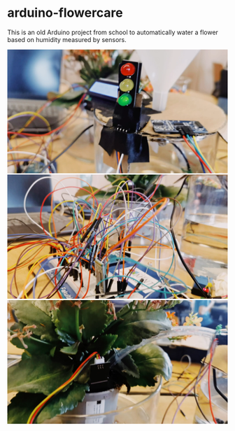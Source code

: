
# arduino-flowercare

This is an old Arduino project from school to automatically water a flower based on humidity measured by sensors.

![image 1](./images/scrot-2022.06.16-19:16:54.png)
![image 2](./images/scrot-2022.06.16-19:17:16.png)
![image 3](./images/scrot-2022.06.16-19:17:28.png)

